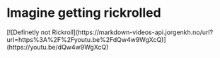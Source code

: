 <h1>Imagine getting rickrolled</h1>
[![Definetly not Rickroll](https://markdown-videos-api.jorgenkh.no/url?url=https%3A%2F%2Fyoutu.be%2FdQw4w9WgXcQ)](https://youtu.be/dQw4w9WgXcQ)
